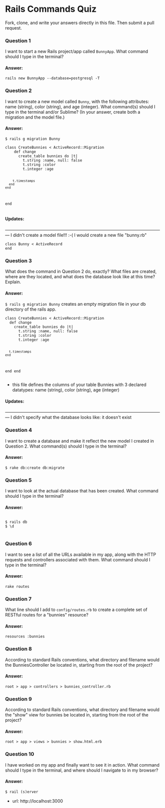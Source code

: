 # Rails Commands Quiz

Fork, clone, and write your answers directly in this file. Then submit a pull request.


### Question 1

I want to start a new Rails project/app called `BunnyApp`. What command should I type in the terminal?

#### Answer:
<code>rails new BunnyApp --database=postgresql -T</code>


### Question 2

I want to create a new model called `Bunny`, with the following attributes: name (string), color (string), and age (integer). What command(s) should I type in the terminal and/or Sublime? (In your answer, create both a migration and the model file.)

#### Answer:
<code>$ rails g migration Bunny</code>
<p>
  <pre><code>class CreateBunnies &lt; ActiveRecord::Migration
    def change
      create_table bunnies do |t|
        t.string :name, null: false
        t.string :color
        t.integer :age

        t.timestamps
      end
    end
  end</code></pre>
</p>

#### Updates:
—————————————————————————————————————
I didn't create a model file!!! :-(
I would create a new file "bunny.rb"
<p>
<pre>
<code>class Bunny &lt; ActiveRecord
end</code>
</pre>
</p>

### Question 3
What does the command in Question 2 do, exactly? What files are created, where are they located, and what does the database look like at this time? Explain.

#### Answer:
<code>$ rails g migration Bunny</code> creates an empty migration file in your db directory of the rails app. 
<br>
<p>
  <pre><code>class CreateBunnies &lt; ActiveRecord::Migration
  def change
    create_table bunnies do |t|
      t.string :name, null: false
      t.string :color
      t.integer :age

      t.timestamps
    end
  end
end</code></pre>
</p>

* this file defines the columns of your table Bunnies with 3 declared datatypes: name (string), color (string), age (integer)

#### Updates:
—————————————————————————————————————
I didn't specify what the database looks like: it doesn't exist

### Question 4

I want to create a database and make it reflect the new model I created in Question 2. What command(s) should I type in the terminal?

#### Answer:
<code>$ rake db:create db:migrate</code>


### Question 5

I want to look at the actual database that has been created. What command should I type in the terminal?

#### Answer:
<p><pre>
<code>
$ rails db
$ \d
</code>  
</pre>
</p>

### Question 6

I want to see a list of all the URLs available in my app, along with the HTTP requests and controllers associated with them. What command should I type in the terminal?

#### Answer:
<code>rake routes</code>

### Question 7

What line should I add to `config/routes.rb` to create a complete set of RESTful routes for a "bunnies" resource?

#### Answer:
<code>resources :bunnies</code>


### Question 8

According to standard Rails conventions, what directory and filename would the BunniesController be located in, starting from the root of the project?

#### Answer:
<p><pre><code>root > app > controllers > bunnies_controller.rb</code></pre></p>


### Question 9

According to standard Rails conventions, what directory and filename would the "show" view for bunnies be located in, starting from the root of the project?

#### Answer:
<p><pre><code>root > app > views > bunnies > show.html.erb</code></pre></p>


### Question 10

I have worked on my app and finally want to see it in action. What command should I type in the terminal, and where should I navigate to in my browser?

#### Answer:
<p><pre><code>$ rail (s)erver</code></pre></p>


* url: http://localhost:3000



